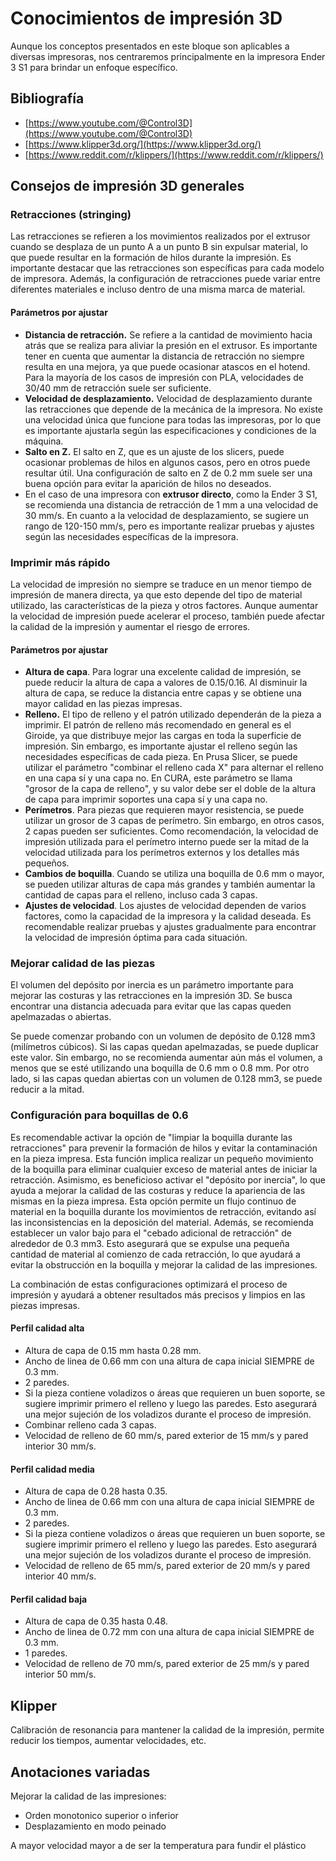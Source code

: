# Conocimientos de impresión 3D

Aunque los conceptos presentados en este bloque son aplicables a diversas impresoras, nos centraremos principalmente en la impresora Ender 3 S1 para brindar un enfoque específico.

## Bibliografía

* [https://www.youtube.com/@Control3D](https://www.youtube.com/@Control3D)
* [https://www.klipper3d.org/](https://www.klipper3d.org/)
* [https://www.reddit.com/r/klippers/](https://www.reddit.com/r/klippers/)

## Consejos de impresión 3D generales

### Retracciones (stringing)

Las retracciones se refieren a los movimientos realizados por el extrusor cuando se desplaza de un punto A a un punto B sin expulsar material, lo que puede resultar en la formación de hilos durante la impresión. Es importante destacar que las retracciones son específicas para cada modelo de impresora. Además, la configuración de retracciones puede variar entre diferentes materiales e incluso dentro de una misma marca de material.

#### Parámetros por ajustar

* **Distancia de retracción.** Se refiere a la cantidad de movimiento hacia atrás que se realiza para aliviar la presión en el extrusor. Es importante tener en cuenta que aumentar la distancia de retracción no siempre resulta en una mejora, ya que puede ocasionar atascos en el hotend. Para la mayoría de los casos de impresión con PLA, velocidades de 30/40 mm de retracción suele ser suficiente.
* **Velocidad de desplazamiento.** Velocidad de desplazamiento durante las retracciones que depende de la mecánica de la impresora. No existe una velocidad única que funcione para todas las impresoras, por lo que es importante ajustarla según las especificaciones y condiciones de la máquina.
* **Salto en Z.** El salto en Z, que es un ajuste de los slicers, puede ocasionar problemas de hilos en algunos casos, pero en otros puede resultar útil. Una configuración de salto en Z de 0.2 mm suele ser una buena opción para evitar la aparición de hilos no deseados.
* En el caso de una impresora con **extrusor directo**, como la Ender 3 S1, se recomienda una distancia de retracción de 1 mm a una velocidad de 30 mm/s. En cuanto a la velocidad de desplazamiento, se sugiere un rango de 120-150 mm/s, pero es importante realizar pruebas y ajustes según las necesidades específicas de la impresora.

### Imprimir más rápido

La velocidad de impresión no siempre se traduce en un menor tiempo de impresión de manera directa, ya que esto depende del tipo de material utilizado, las características de la pieza y otros factores. Aunque aumentar la velocidad de impresión puede acelerar el proceso, también puede afectar la calidad de la impresión y aumentar el riesgo de errores.

#### Parámetros por ajustar

* **Altura de capa**. Para lograr una excelente calidad de impresión, se puede reducir la altura de capa a valores de 0.15/0.16. Al disminuir la altura de capa, se reduce la distancia entre capas y se obtiene una mayor calidad en las piezas impresas.
* **Relleno.** El tipo de relleno y el patrón utilizado dependerán de la pieza a imprimir. El patrón de relleno más recomendado en general es el Giroide, ya que distribuye mejor las cargas en toda la superficie de impresión. Sin embargo, es importante ajustar el relleno según las necesidades específicas de cada pieza. En Prusa Slicer, se puede utilizar el parámetro "combinar el relleno cada X" para alternar el relleno en una capa sí y una capa no. En CURA, este parámetro se llama "grosor de la capa de relleno", y su valor debe ser el doble de la altura de capa para imprimir soportes una capa sí y una capa no.
* **Perímetros**. Para piezas que requieren mayor resistencia, se puede utilizar un grosor de 3 capas de perímetro. Sin embargo, en otros casos, 2 capas pueden ser suficientes. Como recomendación, la velocidad de impresión utilizada para el perímetro interno puede ser la mitad de la velocidad utilizada para los perímetros externos y los detalles más pequeños.
* **Cambios de boquilla**. Cuando se utiliza una boquilla de 0.6 mm o mayor, se pueden utilizar alturas de capa más grandes y también aumentar la cantidad de capas para el relleno, incluso cada 3 capas.
* **Ajustes de velocidad**. Los ajustes de velocidad dependen de varios factores, como la capacidad de la impresora y la calidad deseada. Es recomendable realizar pruebas y ajustes gradualmente para encontrar la velocidad de impresión óptima para cada situación.

### Mejorar calidad de las piezas

El volumen del depósito por inercia es un parámetro importante para mejorar las costuras y las retracciones en la impresión 3D. Se busca encontrar una distancia adecuada para evitar que las capas queden apelmazadas o abiertas.

Se puede comenzar probando con un volumen de depósito de 0.128 mm3 (milímetros cúbicos). Si las capas quedan apelmazadas, se puede duplicar este valor. Sin embargo, no se recomienda aumentar aún más el volumen, a menos que se esté utilizando una boquilla de 0.6 mm o 0.8 mm. Por otro lado, si las capas quedan abiertas con un volumen de 0.128 mm3, se puede reducir a la mitad.

### Configuración para boquillas de 0.6

Es recomendable activar la opción de "limpiar la boquilla durante las retracciones" para prevenir la formación de hilos y evitar la contaminación en la pieza impresa. Esta función implica realizar un pequeño movimiento de la boquilla para eliminar cualquier exceso de material antes de iniciar la retracción. Asimismo, es beneficioso activar el "depósito por inercia", lo que ayuda a mejorar la calidad de las costuras y reduce la apariencia de las mismas en la pieza impresa. Esta opción permite un flujo continuo de material en la boquilla durante los movimientos de retracción, evitando así las inconsistencias en la deposición del material. Además, se recomienda establecer un valor bajo para el "cebado adicional de retracción" de alrededor de 0.3 mm3. Esto asegurará que se expulse una pequeña cantidad de material al comienzo de cada retracción, lo que ayudará a evitar la obstrucción en la boquilla y mejorar la calidad de las impresiones.

La combinación de estas configuraciones optimizará el proceso de impresión y ayudará a obtener resultados más precisos y limpios en las piezas impresas.

#### Perfil calidad alta

* Altura de capa de 0.15 mm hasta 0.28 mm.
* Ancho de linea de 0.66 mm con una altura de capa inicial SIEMPRE de 0.3 mm.
* 2 paredes.
* Si la pieza contiene voladizos o áreas que requieren un buen soporte, se sugiere imprimir primero el relleno y luego las paredes. Esto asegurará una mejor sujeción de los voladizos durante el proceso de impresión.
* Combinar relleno cada 3 capas.&#x20;
* Velocidad de relleno de 60 mm/s, pared exterior de 15 mm/s y pared interior 30 mm/s.

#### Perfil calidad media

* Altura de capa de 0.28 hasta 0.35.
* Ancho de linea de 0.66 mm con una altura de capa inicial SIEMPRE de 0.3 mm.
* 2 paredes.
* Si la pieza contiene voladizos o áreas que requieren un buen soporte, se sugiere imprimir primero el relleno y luego las paredes. Esto asegurará una mejor sujeción de los voladizos durante el proceso de impresión.
* Velocidad de relleno de 65 mm/s, pared exterior de 20 mm/s y pared interior 40 mm/s.

#### Perfil calidad baja

* Altura de capa de 0.35 hasta 0.48.
* Ancho de linea de 0.72 mm con una altura de capa inicial SIEMPRE de 0.3 mm.
* 1 paredes.&#x20;
* Velocidad de relleno de 70 mm/s, pared exterior de 25 mm/s y pared interior 50 mm/s.

## Klipper

Calibración de resonancia para mantener la calidad de la impresión, permite reducir los tiempos, aumentar velocidades, etc.

## Anotaciones variadas

Mejorar la calidad de las impresiones:

+ Orden monotonico superior o inferior
+ Desplazamiento en modo peinado

A mayor velocidad mayor a de ser la temperatura para fundir el plástico